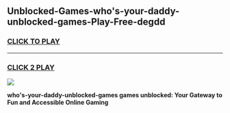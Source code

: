 
## Unblocked-Games-who's-your-daddy-unblocked-games-Play-Free-degdd
<h3>
<a href="https://premium76.site?title=who's-your-daddy-unblocked-games&ref=23A">CLICK TO PLAY</a></h3>
<hr>

<h3>
<a href="https://premium76.site?title=who's-your-daddy-unblocked-games&ref=23A">CLICK 2 PLAY</a>
  
</h3>

<a href="https://premium76.site?title=who's-your-daddy-unblocked-games&ref=23A"><img src="https://clearcache.store/games.png"></a>


**who's-your-daddy-unblocked-games games unblocked: Your Gateway to Fun and Accessible Online Gaming**
